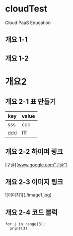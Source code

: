 # cloudTest
Cloud PaaS Education

## 개요  1-1

## 개요 1-2

# 개요2

## 개요 2-1 표 만들기
 
 key | value
 --- | ---
 sss | ccc
 ddd | fff
 
## 개요 2-2 하이퍼 링크
[구글](www.google.com"구글"}

## 개요 2-3 이미지 링크
![이미지1]{./image1.jpg}

## 개요 2-4 코드 블럭
```
for i in range(3);
  print(3)
```


